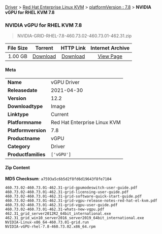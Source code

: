 
[Driver](/README.md)  >  [Red Hat Enterprise Linux KVM](/index/Driver/Red_Hat_Enterprise_Linux_KVM.md)  >  [platformVersion : 7.8](/index/Driver/Red_Hat_Enterprise_Linux_KVM/7.8.md)  >  **NVIDIA vGPU for RHEL KVM 7.8**


###    NVIDIA vGPU for RHEL KVM 7.8

> NVIDIA-GRID-RHEL-7.8-460.73.02-460.73.01-462.31.zip   


| **File Size** | **Torrent**  | **HTTP Link** | **Internet Archive** |
|:-------------:|:------------:|:-------------:|:--------------------:|
| 1.00 GB |  [Download](https://archive.org/download/nvgpu_NVIDIA-GRID-RHEL-7.8-460.73.02-460.73.01-462.31.zip/nvgpu_NVIDIA-GRID-RHEL-7.8-460.73.02-460.73.01-462.31.zip_archive.torrent)       | [Download](https://archive.org/compress/nvgpu_NVIDIA-GRID-RHEL-7.8-460.73.02-460.73.01-462.31.zip) | [View Page](https://archive.org/details/nvgpu_NVIDIA-GRID-RHEL-7.8-460.73.02-460.73.01-462.31.zip)       |

#### Meta

<table>
<tr><td><strong>Name</strong></td><td>vGPU Driver</td></tr>
<tr><td><strong>Releasedate</strong></td><td>2021-04-30</td></tr>
<tr><td><strong>Version</strong></td><td>12.2</td></tr>
<tr><td><strong>Downloadtype</strong></td><td>Image</td></tr>
<tr><td><strong>Linktype</strong></td><td>Current</td></tr>
<tr><td><strong>Platformname</strong></td><td>Red Hat Enterprise Linux KVM</td></tr>
<tr><td><strong>Platformversion</strong></td><td>7.8</td></tr>
<tr><td><strong>Productname</strong></td><td>vGPU</td></tr>
<tr><td><strong>Category</strong></td><td>Driver</td></tr>
<tr><td><strong>Productfamilies</strong></td><td><code>['vGPU']</code></td></tr>
</table>

#### Zip Content

**MD5 Checksum**: `a7593a5c6b5d2f8fd6d19643f8fe7104`

```text
460.73.02-460.73.01-462.31-grid-gpumodeswitch-user-guide.pdf
460.73.02-460.73.01-462.31-grid-licensing-user-guide.pdf
460.73.02-460.73.01-462.31-grid-software-quick-start-guide.pdf
460.73.02-460.73.01-462.31-grid-vgpu-release-notes-red-hat-el-kvm.pdf
460.73.02-460.73.01-462.31-grid-vgpu-user-guide.pdf
460.73.02-460.73.01-462.31-whats-new-vgpu.pdf
462.31_grid_server2012R2_64bit_international.exe
462.31_grid_win10_server2016_server2019_64bit_international.exe
NVIDIA-Linux-x86_64-460.73.01-grid.run
NVIDIA-vGPU-rhel-7.8-460.73.02.x86_64.rpm
```